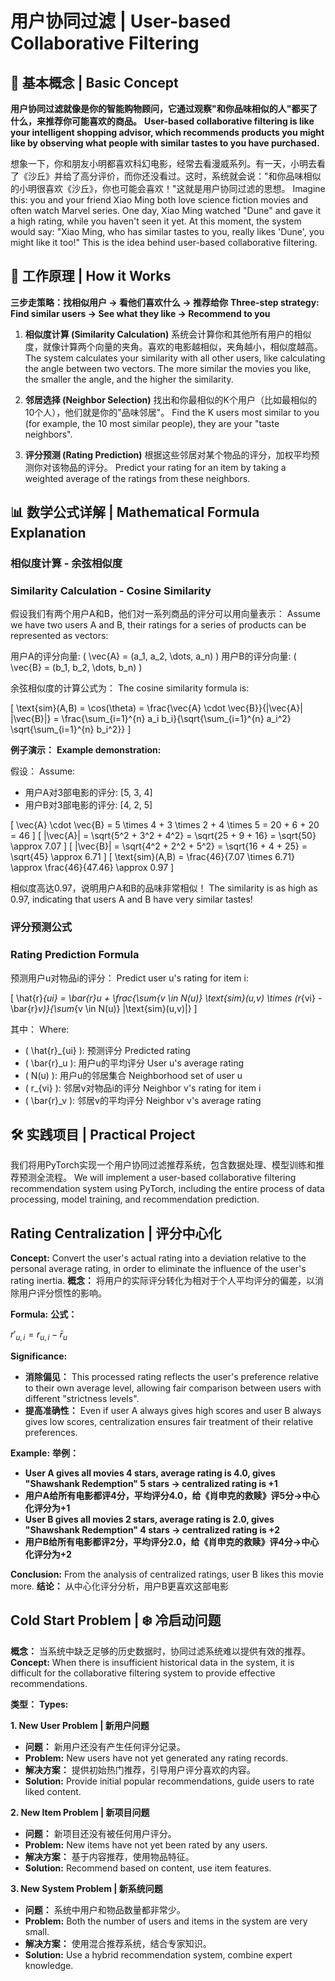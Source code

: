 # 用户协同过滤 | User-based Collaborative Filtering

## 🌟 基本概念 | Basic Concept

**用户协同过滤就像是你的智能购物顾问，它通过观察"和你品味相似的人"都买了什么，来推荐你可能喜欢的商品。**
**User-based collaborative filtering is like your intelligent shopping advisor, which recommends products you might like by observing what people with similar tastes to you have purchased.**

想象一下，你和朋友小明都喜欢科幻电影，经常去看漫威系列。有一天，小明去看了《沙丘》并给了高分评价，而你还没看过。这时，系统就会说："和你品味相似的小明很喜欢《沙丘》，你也可能会喜欢！"这就是用户协同过滤的思想。
Imagine this: you and your friend Xiao Ming both love science fiction movies and often watch Marvel series. One day, Xiao Ming watched "Dune" and gave it a high rating, while you haven't seen it yet. At this moment, the system would say: "Xiao Ming, who has similar tastes to you, really likes 'Dune', you might like it too!" This is the idea behind user-based collaborative filtering.

## 🎯 工作原理 | How it Works

**三步走策略：找相似用户 → 看他们喜欢什么 → 推荐给你**
**Three-step strategy: Find similar users → See what they like → Recommend to you**

1. **相似度计算 (Similarity Calculation)**
   系统会计算你和其他所有用户的相似度，就像计算两个向量的夹角。喜欢的电影越相似，夹角越小，相似度越高。
   The system calculates your similarity with all other users, like calculating the angle between two vectors. The more similar the movies you like, the smaller the angle, and the higher the similarity.

2. **邻居选择 (Neighbor Selection)**
   找出和你最相似的K个用户（比如最相似的10个人），他们就是你的"品味邻居"。
   Find the K users most similar to you (for example, the 10 most similar people), they are your "taste neighbors".

3. **评分预测 (Rating Prediction)**
   根据这些邻居对某个物品的评分，加权平均预测你对该物品的评分。
   Predict your rating for an item by taking a weighted average of the ratings from these neighbors.

## 📊 数学公式详解 | Mathematical Formula Explanation

### 相似度计算 - 余弦相似度
### Similarity Calculation - Cosine Similarity

假设我们有两个用户A和B，他们对一系列商品的评分可以用向量表示：
Assume we have two users A and B, their ratings for a series of products can be represented as vectors:

用户A的评分向量: \( \vec{A} = (a_1, a_2, \dots, a_n) \)
用户B的评分向量: \( \vec{B} = (b_1, b_2, \dots, b_n) \)

余弦相似度的计算公式为：
The cosine similarity formula is:

\[ \text{sim}(A,B) = \cos(\theta) = \frac{\vec{A} \cdot \vec{B}}{\|\vec{A}\| \|\vec{B}\|} = \frac{\sum_{i=1}^{n} a_i b_i}{\sqrt{\sum_{i=1}^{n} a_i^2} \sqrt{\sum_{i=1}^{n} b_i^2}} \]

**例子演示：**
**Example demonstration:**

假设：
Assume:
- 用户A对3部电影的评分: [5, 3, 4]
- 用户B对3部电影的评分: [4, 2, 5]

\[ \vec{A} \cdot \vec{B} = 5 \times 4 + 3 \times 2 + 4 \times 5 = 20 + 6 + 20 = 46 \]
\[ \|\vec{A}\| = \sqrt{5^2 + 3^2 + 4^2} = \sqrt{25 + 9 + 16} = \sqrt{50} \approx 7.07 \]
\[ \|\vec{B}\| = \sqrt{4^2 + 2^2 + 5^2} = \sqrt{16 + 4 + 25} = \sqrt{45} \approx 6.71 \]
\[ \text{sim}(A,B) = \frac{46}{7.07 \times 6.71} \approx \frac{46}{47.46} \approx 0.97 \]

相似度高达0.97，说明用户A和B的品味非常相似！
The similarity is as high as 0.97, indicating that users A and B have very similar tastes!

### 评分预测公式
### Rating Prediction Formula

预测用户u对物品i的评分：
Predict user u's rating for item i:

\[ \hat{r}_{ui} = \bar{r}_u + \frac{\sum_{v \in N(u)} \text{sim}(u,v) \times (r_{vi} - \bar{r}_v)}{\sum_{v \in N(u)} |\text{sim}(u,v)|} \]

其中：
Where:
- \( \hat{r}_{ui} \): 预测评分 Predicted rating
- \( \bar{r}_u \): 用户u的平均评分 User u's average rating
- \( N(u) \): 用户u的邻居集合 Neighborhood set of user u
- \( r_{vi} \): 邻居v对物品i的评分 Neighbor v's rating for item i
- \( \bar{r}_v \): 邻居v的平均评分 Neighbor v's average rating

## 🛠 实践项目 | Practical Project

我们将用PyTorch实现一个用户协同过滤推荐系统，包含数据处理、模型训练和推荐预测全流程。
We will implement a user-based collaborative filtering recommendation system using PyTorch, including the entire process of data processing, model training, and recommendation prediction.

## Rating Centralization | 评分中心化

**Concept:** Convert the user's actual rating into a deviation relative to the personal average rating, in order to eliminate the influence of the user's rating inertia.
**概念：** 将用户的实际评分转化为相对于个人平均评分的偏差，以消除用户评分惯性的影响。

**Formula:**
**公式：**

$r'_{u,i} = r_{u,i} - \bar{r}_u$

**Significance:**
- **消除偏见：** This processed rating reflects the user's preference relative to their own average level, allowing fair comparison between users with different "strictness levels".
- **提高准确性：** Even if user A always gives high scores and user B always gives low scores, centralization ensures fair treatment of their relative preferences.

**Example:**
**举例：**
- **User A gives all movies 4 stars, average rating is 4.0, gives "Shawshank Redemption" 5 stars → centralized rating is +1**
- **用户A给所有电影都评4分，平均评分4.0，给《肖申克的救赎》评5分→中心化评分为+1**
- **User B gives all movies 2 stars, average rating is 2.0, gives "Shawshank Redemption" 4 stars → centralized rating is +2**
- **用户B给所有电影都评2分，平均评分2.0，给《肖申克的救赎》评4分→中心化评分为+2**

**Conclusion:** From the analysis of centralized ratings, user B likes this movie more.
**结论：** 从中心化评分分析，用户B更喜欢这部电影

## Cold Start Problem | ❄️ 冷启动问题

**概念：** 当系统中缺乏足够的历史数据时，协同过滤系统难以提供有效的推荐。
**Concept:** When there is insufficient historical data in the system, it is difficult for the collaborative filtering system to provide effective recommendations.

**类型：**
**Types:**

**1. New User Problem | 新用户问题**
- **问题：** 新用户还没有产生任何评分记录。
- **Problem:** New users have not yet generated any rating records.
- **解决方案：** 提供初始热门推荐，引导用户评分喜欢的内容。
- **Solution:** Provide initial popular recommendations, guide users to rate liked content.

**2. New Item Problem | 新项目问题**
- **问题：** 新项目还没有被任何用户评分。
- **Problem:** New items have not yet been rated by any users.
- **解决方案：** 基于内容推荐，使用物品特征。
- **Solution:** Recommend based on content, use item features.

**3. New System Problem | 新系统问题**
- **问题：** 系统中用户和物品数量都非常少。
- **Problem:** Both the number of users and items in the system are very small.
- **解决方案：** 使用混合推荐系统，结合专家知识。
- **Solution:** Use a hybrid recommendation system, combine expert knowledge.